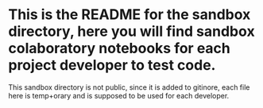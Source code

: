 # This is the README for the sandbox directory, here you will find sandbox colaboratory notebooks for each project developer to test code.

This sandbox directory is not public, since it is added to gitinore, each file here is temp+orary and is supposed to be used for each developer.
